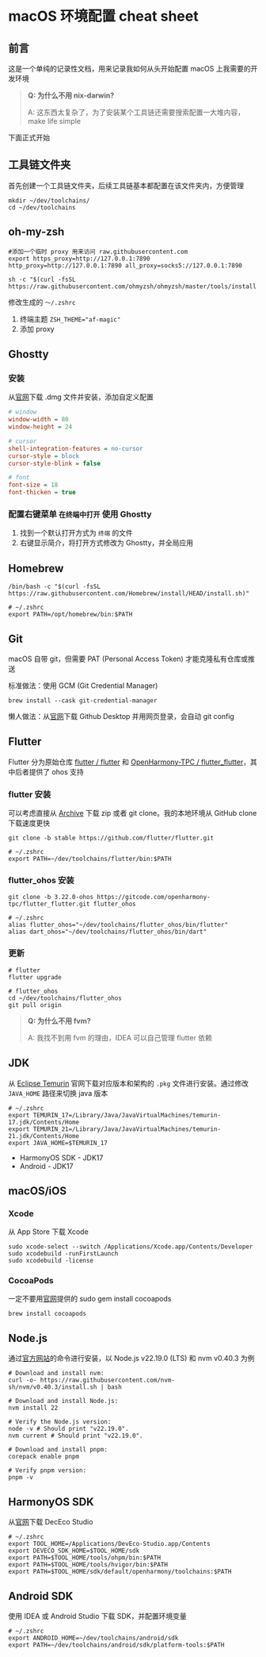 # macOS 环境配置 cheat sheet

## 前言

这是一个单纯的记录性文档，用来记录我如何从头开始配置 macOS 上我需要的开发环境

> **Q: 为什么不用 nix-darwin?**
>
> A: 这东西太复杂了，为了安装某个工具链还需要搜索配置一大堆内容，make life simple

下面正式开始

## 工具链文件夹

首先创建一个工具链文件夹，后续工具链基本都配置在该文件夹内，方便管理

```shell
mkdir ~/dev/toolchains/
cd ~/dev/toolchains
```

## oh-my-zsh

```shell
#添加一个临时 proxy 用来访问 raw.githubusercontent.com
export https_proxy=http://127.0.0.1:7890 http_proxy=http://127.0.0.1:7890 all_proxy=socks5://127.0.0.1:7890

sh -c "$(curl -fsSL https://raw.githubusercontent.com/ohmyzsh/ohmyzsh/master/tools/install.sh)"
```

修改生成的 `～/.zshrc` 

1. 终端主题 `ZSH_THEME="af-magic"`
2. 添加 proxy

## Ghostty

### 安装

从[官网](https://ghostty.org/download)下载 .dmg 文件并安装，添加自定义配置

```ini
# window
window-width = 80
window-height = 24

# cursor
shell-integration-features = no-cursor
cursor-style = block
cursor-style-blink = false

# font
font-size = 18
font-thicken = true
```

### 配置右键菜单 `在终端中打开` 使用 Ghostty

1. 找到一个默认打开方式为 `终端` 的文件
2. 右键显示简介，将打开方式修改为 Ghostty，并全局应用

## Homebrew

```shell
/bin/bash -c "$(curl -fsSL https://raw.githubusercontent.com/Homebrew/install/HEAD/install.sh)"

# ~/.zshrc
export PATH=/opt/homebrew/bin:$PATH
```

## Git

macOS 自带 git，但需要 PAT (Personal Access Token) 才能克隆私有仓库或推送

标准做法：使用 GCM (Git Credential Manager)

```shell
brew install --cask git-credential-manager
```

懒人做法：从[官网](https://github.com/apps/desktop)下载 Github Desktop 并用网页登录，会自动 git config

## Flutter

Flutter 分为原始仓库 [flutter / flutter](https://github.com/flutter/flutter) 和 [OpenHarmony-TPC / flutter_flutter](https://gitcode.com/openharmony-tpc/flutter_flutter)，其中后者提供了 ohos 支持

### flutter 安装

可以考虑直接从 [Archive](https://docs.flutter.dev/release/archive) 下载 zip 或者 git clone。我的本地环境从 GitHub clone 下载速度更快

```shell
git clone -b stable https://github.com/flutter/flutter.git

# ~/.zshrc
export PATH=~/dev/toolchains/flutter/bin:$PATH
```

### flutter_ohos 安装

```shell
git clone -b 3.22.0-ohos https://gitcode.com/openharmony-tpc/flutter_flutter.git flutter_ohos

# ~/.zshrc
alias flutter_ohos="~/dev/toolchains/flutter_ohos/bin/flutter"
alias dart_ohos="~/dev/toolchains/flutter_ohos/bin/dart"
```

### 更新

```shell
# flutter
flutter upgrade

# flutter_ohos
cd ~/dev/toolchains/flutter_ohos
git pull origin
```

> **Q: 为什么不用 fvm?**
>
> A: 我找不到用 fvm 的理由，IDEA 可以自己管理 flutter 依赖

## JDK

从 [Eclipse Temurin](https://adoptium.net/zh-CN/temurin/releases/) 官网下载对应版本和架构的 `.pkg` 文件进行安装。通过修改 `JAVA_HOME` 路径来切换 java 版本

```shell
# ~/.zshrc
export TEMURIN_17=/Library/Java/JavaVirtualMachines/temurin-17.jdk/Contents/Home
export TEMURIN_21=/Library/Java/JavaVirtualMachines/temurin-21.jdk/Contents/Home
export JAVA_HOME=$TEMURIN_17
```

- HarmonyOS SDK - JDK17
- Android - JDK17

## macOS/iOS

### Xcode

从 App Store 下载 Xcode

```shell
sudo xcode-select --switch /Applications/Xcode.app/Contents/Developer
sudo xcodebuild -runFirstLaunch
sudo xcodebuild -license
```

### CocoaPods

一定不要用[官网](https://cocoapods.org/)提供的 sudo gem install cocoapods

```shell
brew install cocoapods
```

## Node.js

通过[官方网站](https://nodejs.org/en/download/)的命令进行安装，以 Node.js v22.19.0 (LTS) 和 nvm v0.40.3 为例

```shell
# Download and install nvm:
curl -o- https://raw.githubusercontent.com/nvm-sh/nvm/v0.40.3/install.sh | bash

# Download and install Node.js:
nvm install 22

# Verify the Node.js version:
node -v # Should print "v22.19.0".
nvm current # Should print "v22.19.0".

# Download and install pnpm:
corepack enable pnpm

# Verify pnpm version:
pnpm -v
```

## HarmonyOS SDK

从[官网](https://developer.huawei.com/consumer/cn/deveco-studio/)下载 DecEco Studio

```shell
# ~/.zshrc
export TOOL_HOME=/Applications/DevEco-Studio.app/Contents
export DEVECO_SDK_HOME=$TOOL_HOME/sdk
export PATH=$TOOL_HOME/tools/ohpm/bin:$PATH
export PATH=$TOOL_HOME/tools/hvigor/bin:$PATH
export PATH=$TOOL_HOME/sdk/default/openharmony/toolchains:$PATH
```

## Android SDK

使用 IDEA 或 Android Studio 下载 SDK，并配置环境变量

```shell
# ~/.zshrc
export ANDROID_HOME=~/dev/toolchains/android/sdk
export PATH=~/dev/toolchains/android/sdk/platform-tools:$PATH
```
